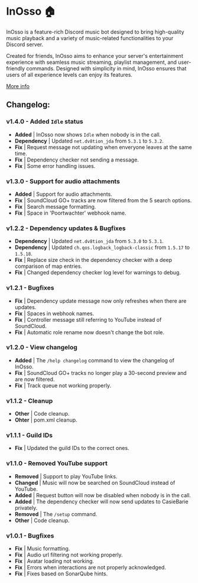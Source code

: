 # InOsso 🏠
InOsso is a feature-rich Discord music bot designed to bring high-quality music playback and a variety of music-related functionalities to your Discord server.

Created for friends, InOsso aims to enhance your server's entertainment experience with seamless music streaming, playlist management, and user-friendly commands. Designed with simplicity in mind, InOsso ensures that users of all experience levels can enjoy its features.

[More info](https://www.casiebarie.dev/discord/inosso/)

## Changelog:
### v1.4.0 - Added `Idle` status
- **Added** | InOsso now shows `Idle` when nobody is in the call.
- **Dependency** | Updated `net.dv8tion_jda` from `5.3.1` to `5.3.2`.
- **Fix** | Request message not updating when enveryone leaves at the same time.
- **Fix** | Dependency checker not sending a message.
- **Fix** | Some error handling issues.

### v1.3.0 - Support for audio attachments
- **Added** | Support for audio attachments.
- **Fix** | SoundCloud GO+ tracks are now filtered from the 5 search options.
- **Fix** | Search message formatting.
- **Fix** | Space in 'Poortwachter' webhook name.

### v1.2.2 - Dependency updates & Bugfixes
- **Dependency** | Updated `net.dv8tion_jda` from `5.3.0` to `5.3.1`.
- **Dependency** | Updated `ch.qos.logback_logback-classic` from `1.5.17` to `1.5.18`.
- **Fix** | Replace size check in the dependency checker with a deep comparison of map entries.
- **Fix** | Changed dependency checker log level for warnings to debug.

### v1.2.1 - Bugfixes
- **Fix** | Dependency update message now only refreshes when there are updates.
- **Fix** | Spaces in webhook names.
- **Fix** | Controller message still referring to YouTube instead of SoundCloud.
- **Fix** | Automatic role rename now doesn't change the bot role.

### v1.2.0 - View changelog
- **Added** | The `/help changelog` command to view the changelog of InOsso.
- **Fix** | SoundCloud GO+ tracks no longer play a 30-second preview and are now filtered.
- **Fix** | Track queue not working properly.

### v1.1.2 - Cleanup
- **Other** | Code cleanup.
- **Ohter** | pom.xml cleanup.

### v1.1.1 - Guild IDs
- **Fix** | Updated the guild IDs to the correct ones.

### v1.1.0 - Removed YouTube support
- **Removed** | Support to play YouTube links.
- **Changed** | Music will now be searched on SoundCloud instead of YouTube.
- **Added** | Request button will now be disabled when nobody is in the call.
- **Added** | The dependency checker will now send updates to CasieBarie privately.
- **Removed** | The `/setup` command.
- **Other** | Code cleanup.

### v1.0.1 - Bugfixes
- **Fix** | Music formatting.
- **Fix** | Audio url filtering not working properly.
- **Fix** | Avatar loading not working.
- **Fix** | Errors when interactions are not properly acknowledged.
- **Fix** | Fixes based on SonarQube hints.